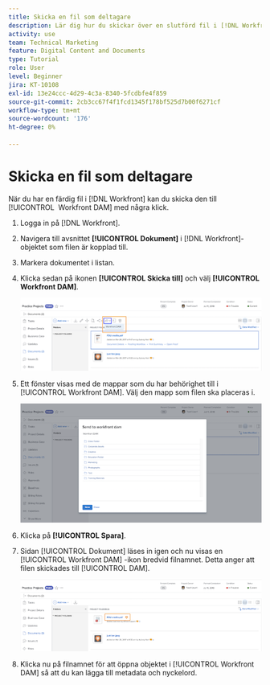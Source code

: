 ```yaml
---
title: Skicka en fil som deltagare
description: Lär dig hur du skickar över en slutförd fil i [!DNL Workfront] till [!UICONTROL Workfront DAM].
activity: use
team: Technical Marketing
feature: Digital Content and Documents
type: Tutorial
role: User
level: Beginner
jira: KT-10108
exl-id: 13e24ccc-4d29-4c3a-8340-5fcdbfe4f859
source-git-commit: 2cb3cc67f4f1fcd1345f178bf525d7b00f6271cf
workflow-type: tm+mt
source-wordcount: '176'
ht-degree: 0%

---
```


# Skicka en fil som deltagare

När du har en färdig fil i [!DNL Workfront] kan du skicka den till [!UICONTROL &#x200B; Workfront DAM] med några klick.

1. Logga in på [!DNL Workfront].
1. Navigera till avsnittet **[!UICONTROL Dokument]** i [!DNL Workfront]-objektet som filen är kopplad till.
1. Markera dokumentet i listan.
1. Klicka sedan på ikonen **[!UICONTROL Skicka till]** och välj **[!UICONTROL Workfront DAM]**.

   ![En bild av ikonen [!UICONTROL Dela till] i [!DNL Workfront]](assets/04-send-to-wrkfront-dam.png)

1. Ett fönster visas med de mappar som du har behörighet till i [!UICONTROL Workfront DAM]. Välj den mapp som filen ska placeras i.

   ![En bild av fönstret som visar de mappar som du har behörighet till i [!UICONTROL Workfront DAM]](assets/05-workfront-dam-folders.png)

1. Klicka på **[!UICONTROL Spara]**.
1. Sidan [!UICONTROL Dokument] läses in igen och nu visas en [!UICONTROL Workfront DAM] -ikon bredvid filnamnet. Detta anger att filen skickades till [!UICONTROL DAM].

   ![En bild av ikonen [!UICONTROL Workfront DAM] visas bredvid filnamnet](assets/06-dam-logo.png)

1. Klicka nu på filnamnet för att öppna objektet i [!UICONTROL Workfront DAM] så att du kan lägga till metadata och nyckelord.

